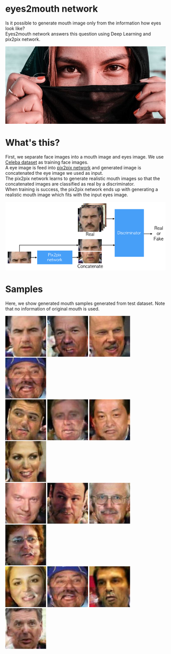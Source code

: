 # eyes2mouth network
Is it possible to generate mouth image only from the information how eyes look like?  
Eyes2mouth network answers this question using Deep Learning and pix2pix network.

!["a"](images/woman.jpg)

# What's this?
First, we separate face images into a mouth image and eyes image.
We use [Celeba dataset](http://mmlab.ie.cuhk.edu.hk/projects/CelebA.html) as training face images.  
A eye image is feed into [pix2pix network](https://github.com/phillipi/pix2pix) and generated image is concatenated the eye image we used as input.  
The pix2pix network learns to generate realistic mouth images so that the concatenated images are classified as real by a discriminator.  
When training is success, the pix2pix network ends up with generating a realistic mouth image which fits with the input eyes image.

!["a"](images/architecture.jpg)

# Samples
Here, we show generated mouth samples generated from test dataset.
Note that no information of original mouth is used.

!["01"](images/test_0001.png)
!["02"](images/test_0002.png)
!["03"](images/test_0003.png)
!["04"](images/test_0004.png)  
!["05"](images/test_0005.png)
!["05"](images/test_0006.png)
!["05"](images/test_0007.png)
!["05"](images/test_0008.png)  
!["05"](images/test_0009.png)
!["05"](images/test_0010.png)
!["05"](images/test_0011.png)
!["05"](images/test_0012.png)  
!["05"](images/test_0013.png)
!["05"](images/test_0004.png)
!["05"](images/test_0015.png)
!["05"](images/test_0016.png)

